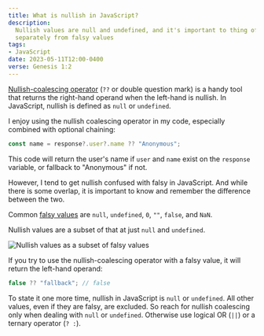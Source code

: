 ```yaml
---
title: What is nullish in JavaScript?
description:
  Nullish values are null and undefined, and it's important to thing of them
  separately from falsy values
tags:
- JavaScript
date: 2023-05-11T12:00-0400
verse: Genesis 1:2
---
```


[Nullish-coalescing operator](https://developer.mozilla.org/en-US/docs/Web/JavaScript/Reference/Operators/Nullish_coalescing)
(`??` or double question mark) is a handy tool that returns the right-hand
operand when the left-hand is nullish. In JavaScript, nullish is defined as
`null` or `undefined`.

I enjoy using the nullish coalescing operator in my code, especially combined
with optional chaining:

```js
const name = response?.user?.name ?? "Anonymous";
```

This code will return the user's name if `user` and `name` exist on the
`response` variable, or fallback to "Anonymous" if not.

However, I tend to get nullish confused with falsy in JavaScript. And while
there is some overlap, it is important to know and remember the difference
between the two.

Common [falsy values](https://developer.mozilla.org/en-US/docs/Glossary/Falsy)
are `null`, `undefined`, `0`, `""`, `false`, and `NaN`.

Nullish values are a subset of that at just `null` and `undefined`.

![Nullish values as a subset of falsy values](/img/falsy-nullish-js.png)

If you try to use the nullish-coalescing operator with a falsy value, it will
return the left-hand operand:

```js
false ?? "fallback"; // false
```

To state it one more time, nullish in JavaScript is `null` or `undefined`. All
other values, even if they are falsy, are excluded. So reach for nullish
coalescing only when dealing with `null` or `undefined`. Otherwise use logical
OR (`||`) or a ternary operator (`? :`).
